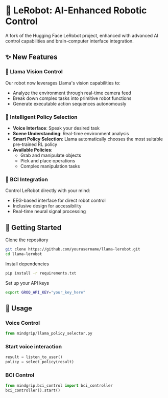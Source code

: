 # 🤖 LeRobot: AI-Enhanced Robotic Control

A fork of the Hugging Face LeRobot project, enhanced with advanced AI control capabilities and brain-computer interface integration.

## ✨ New Features

### 🦙 Llama Vision Control
Our robot now leverages Llama's vision capabilities to:
- Analyze the environment through real-time camera feed
- Break down complex tasks into primitive robot functions
- Generate executable action sequences autonomously

### 🎯 Intelligent Policy Selection
- **Voice Interface**: Speak your desired task
- **Scene Understanding**: Real-time environment analysis
- **Smart Policy Selection**: Llama automatically chooses the most suitable pre-trained RL policy
- **Available Policies**:
  - Grab and manipulate objects
  - Pick and place operations
  - Complex manipulation tasks

### 🧠 BCI Integration
Control LeRobot directly with your mind:
- EEG-based interface for direct robot control
- Inclusive design for accessibility
- Real-time neural signal processing

## 🚀 Getting Started

Clone the repository
```bash
git clone https://github.com/yourusername/llama-lerobot.git
cd llama-lerobot
```

Install dependencies
```bash
pip install -r requirements.txt
```

Set up your API keys
```bash
export GROQ_API_KEY="your_key_here"
```


## 📖 Usage

### Voice Control

```python
from mindgrip/llama_policy_selector.py
```

### Start voice interaction

```python
result = listen_to_user()
policy = select_policy(result)
```

### BCI Control
```python
from mindgrip.bci_control import bci_controller
bci_controller().start()
```

